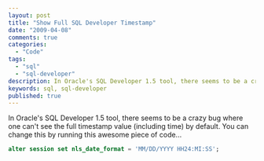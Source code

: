 ```yaml
---
layout: post
title: "Show Full SQL Developer Timestamp"
date: "2009-04-08"
comments: true
categories:
  - "Code"
tags:
  - "sql"
  - "sql-developer"
description: In Oracle's SQL Developer 1.5 tool, there seems to be a crazy bug where one can't see the full timestamp value (including time) by default.  You can change 
keywords: sql, sql-developer
published: true
---
```


In Oracle's SQL Developer 1.5 tool, there seems to be a crazy bug where one can't see the full timestamp value (including time) by default.  You can change this by running this awesome piece of code...

<!--more-->

```sql
alter session set nls_date_format = 'MM/DD/YYYY HH24:MI:SS';
```


  
